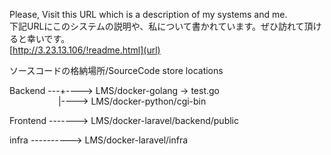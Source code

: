 Please, Visit this URL which is a description of my systems and me.<br>
下記URLにこのシステムの説明や、私について書かれています。ぜひ訪れて頂けると幸いです。<br>
[http://3.23.13.106/!readme.html](url)<br>

ソースコードの格納場所/SourceCode store locations

Backend ---+----> LMS/docker-golang -> test.go<br>
&nbsp;&nbsp;&emsp;&emsp;&emsp;&emsp;&emsp;|----> LMS/docker-python/cgi-bin
           
Frontend -------> LMS/docker-laravel/backend/public

infra ----------> LMS/docker-laravel/infra
